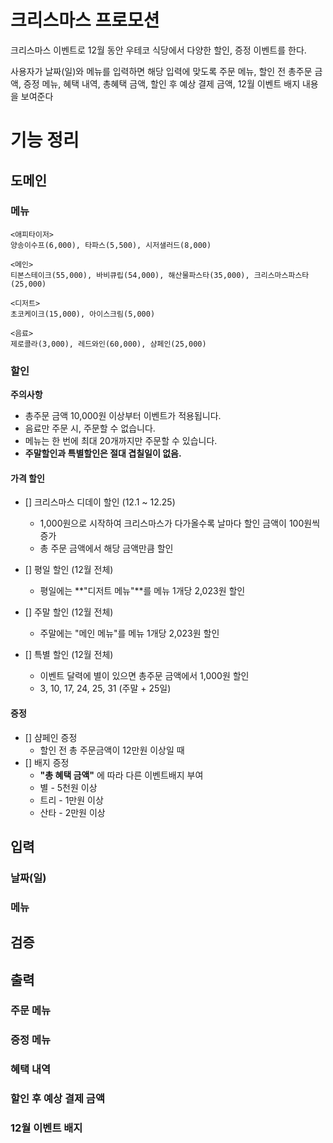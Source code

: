 # 크리스마스 프로모션

크리스마스 이벤트로 12월 동안 우테코 식당에서 다양한 할인, 증정 이벤트를 한다. 
  
사용자가 날짜(일)와 메뉴를 입력하면 해당 입력에 맞도록  주문 메뉴, 할인 전 총주문 금액, 
증정 메뉴, 혜택 내역, 총혜택 금액, 할인 후 예상 결제 금액, 12월 이벤트 배지 내용을 보여준다

# 기능 정리

## 도메인

### 메뉴
    <애피타이저>
    양송이수프(6,000), 타파스(5,500), 시저샐러드(8,000)
    
    <메인>
    티본스테이크(55,000), 바비큐립(54,000), 해산물파스타(35,000), 크리스마스파스타(25,000)
    
    <디저트>
    초코케이크(15,000), 아이스크림(5,000)
    
    <음료>
    제로콜라(3,000), 레드와인(60,000), 샴페인(25,000)

### 할인

**주의사항**

- 총주문 금액 10,000원 이상부터 이벤트가 적용됩니다. 
- 음료만 주문 시, 주문할 수 없습니다.
- 메뉴는 한 번에 최대 20개까지만 주문할 수 있습니다.
- **주말할인과 특별할인은 절대 겹칠일이 없음.**

#### 가격 할인

- [] 크리스마스 디데이 할인 (12.1 ~ 12.25)
  - 1,000원으로 시작하여 크리스마스가 다가올수록 날마다 할인 금액이 100원씩 증가
  - 총 주문 금액에서 해당 금액만큼 할인

- [] 평일 할인 (12월 전체)
  - 평일에는 **"디저트 메뉴"**를 메뉴 1개당 2,023원 할인

- [] 주말 할인 (12월 전체)
  - 주말에는 "메인 메뉴"를 메뉴 1개당 2,023원 할인
- [] 특별 할인 (12월 전체)
  - 이벤트 달력에 별이 있으면 총주문 금액에서 1,000원 할인
  - 3, 10, 17, 24, 25, 31 (주말 + 25일)
#### 증정
- [] 샴페인 증정
  - 할인 전 총 주문금액이 12만원 이상일 때
- [] 배지 증정
  - **"총 혜택 금액"** 에 따라 다른 이벤트배지 부여
  - 별 - 5천원 이상
  - 트리 - 1만원 이상
  - 산타 - 2만원 이상

## 입력

### 날짜(일)

### 메뉴

## 검증

## 출력

### 주문 메뉴

### 증정 메뉴

### 혜택 내역

### 할인 후 예상 결제 금액

### 12월 이벤트 배지
